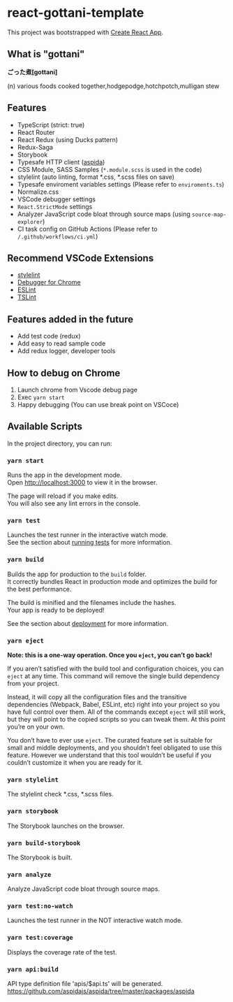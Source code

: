 # react-gottani-template

This project was bootstrapped with [Create React App](https://github.com/facebook/create-react-app).

## What is "gottani"

**ごった煮[gottani]**

(n) various foods cooked together,hodgepodge,hotchpotch,mulligan stew

## Features

- TypeScript (strict: true)
- React Router
- React Redux (using Ducks pattern)
- Redux-Saga
- Storybook
- Typesafe HTTP client ([aspida](https://github.com/aspidajs/aspida/tree/master/packages/aspida))
- CSS Module, SASS Samples (`*.module.scss` is used in the code)
- stylelint (auto linting, format *.css, *.scss files on save)
- Typesafe enviroment variables settings (Please refer to `enviroments.ts`)
- Normalize.css
- VSCode debugger settings
- `React.StrictMode` settings
- Analyzer JavaScript code bloat through source maps (using `source-map-explorer`)
- CI task config on GitHub Actions (Please refer to `/.github/workflows/ci.yml`)

## Recommend VSCode Extensions

- [stylelint](https://marketplace.visualstudio.com/items?itemName=stylelint.vscode-stylelint)
- [Debugger for Chrome](https://marketplace.visualstudio.com/items?itemName=msjsdiag.debugger-for-chrome)
- [ESLint](https://marketplace.visualstudio.com/items?itemName=dbaeumer.vscode-eslint)
- [TSLint](https://marketplace.visualstudio.com/items?itemName=ms-vscode.vscode-typescript-tslint-plugin)

## Features added in the future

- Add test code (redux)
- Add easy to read sample code
- Add redux logger, developer tools

## How to debug on Chrome

1. Launch chrome from Vscode debug page
2. Exec `yarn start`
3. Happy debugging (You can use break point on VSCoce)

## Available Scripts

In the project directory, you can run:

### `yarn start`

Runs the app in the development mode.<br />
Open [http://localhost:3000](http://localhost:3000) to view it in the browser.

The page will reload if you make edits.<br />
You will also see any lint errors in the console.

### `yarn test`

Launches the test runner in the interactive watch mode.<br />
See the section about [running tests](https://facebook.github.io/create-react-app/docs/running-tests) for more information.

### `yarn build`

Builds the app for production to the `build` folder.<br />
It correctly bundles React in production mode and optimizes the build for the best performance.

The build is minified and the filenames include the hashes.<br />
Your app is ready to be deployed!

See the section about [deployment](https://facebook.github.io/create-react-app/docs/deployment) for more information.

### `yarn eject`

**Note: this is a one-way operation. Once you `eject`, you can’t go back!**

If you aren’t satisfied with the build tool and configuration choices, you can `eject` at any time. This command will remove the single build dependency from your project.

Instead, it will copy all the configuration files and the transitive dependencies (Webpack, Babel, ESLint, etc) right into your project so you have full control over them. All of the commands except `eject` will still work, but they will point to the copied scripts so you can tweak them. At this point you’re on your own.

You don’t have to ever use `eject`. The curated feature set is suitable for small and middle deployments, and you shouldn’t feel obligated to use this feature. However we understand that this tool wouldn’t be useful if you couldn’t customize it when you are ready for it.

### `yarn stylelint`

The stylelint check *.css, *.scss files.

### `yarn storybook`

The Storybook launches on the browser.

### `yarn build-storybook`

The Storybook is built.

### `yarn analyze`

Analyze JavaScript code bloat through source maps.

### `yarn test:no-watch`

Launches the test runner in the NOT interactive watch mode.

### `yarn test:coverage`

Displays the coverage rate of the test.

### `yarn api:build`

API type definition file 'apis/$api.ts' will be generated.<br />
https://github.com/aspidajs/aspida/tree/master/packages/aspida
